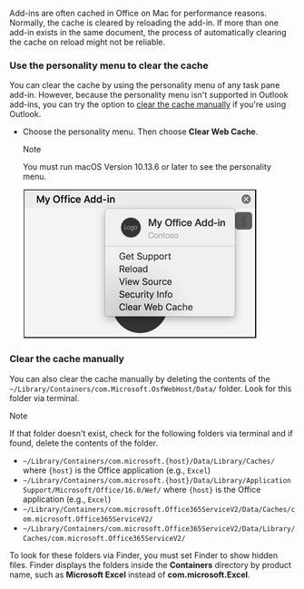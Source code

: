 Add-ins are often cached in Office on Mac for performance reasons. Normally, the cache is cleared by reloading the add-in. If more than one add-in exists in the same document, the process of automatically clearing the cache on reload might not be reliable.

### Use the personality menu to clear the cache

You can clear the cache by using the personality menu of any task pane add-in. However, because the personality menu isn't supported in Outlook add-ins, you can try the option to [clear the cache manually](#clear-the-cache-manually) if you're using Outlook.

- Choose the personality menu. Then choose **Clear Web Cache**.
    > [!NOTE]
    > You must run macOS Version 10.13.6 or later to see the personality menu.

    ![The clear web cache option on personality menu.](../images/mac-clear-cache-menu.png)

### Clear the cache manually

You can also clear the cache manually by deleting the contents of the `~/Library/Containers/com.Microsoft.OsfWebHost/Data/` folder. Look for this folder via terminal.

> [!NOTE]
> If that folder doesn't exist, check for the following folders via terminal and if found, delete the contents of the folder.
>
> - `~/Library/Containers/com.microsoft.{host}/Data/Library/Caches/` where `{host}` is the Office application (e.g., `Excel`)
> - `~/Library/Containers/com.microsoft.{host}/Data/Library/Application Support/Microsoft/Office/16.0/Wef/` where `{host}` is the Office application (e.g., `Excel`)
> - `~/Library/Containers/com.microsoft.Office365ServiceV2/Data/Caches/com.microsoft.Office365ServiceV2/`
> - `~/Library/Containers/com.microsoft.Office365ServiceV2/Data/Library/Caches/com.microsoft.Office365ServiceV2/`
>
> To look for these folders via Finder, you must set Finder to show hidden files. Finder displays the folders inside the **Containers** directory by product name, such as **Microsoft Excel** instead of **com.microsoft.Excel**.
